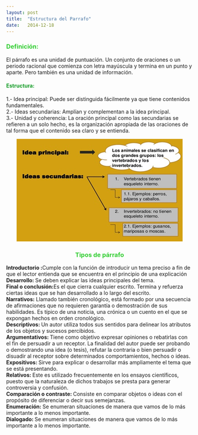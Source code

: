```yaml
---
layout: post
title:  "Estructura del Parrafo"
date:   2014-12-18
---
```


<font color="#32CD32"><h3>Definición:</h3></font>
<p>El párrafo es una unidad de puntuación. Un conjunto de oraciones o un periodo racional que comienza con letra mayúscula y termina en un punto y aparte. Pero también es una unidad de información. </p>
<font color="#169C28"><h4>Estructura:</h4></font>
<p>1.- Idea principal: Puede ser distinguida fácilmente ya que tiene contenidos fundamentales. <br>
2.- Ideas secundarias: Amplían y complementan a la idea principal. <br>
3.- Unidad y coherencia: La oración principal como las secundarias se refieren a un solo hecho, es la organización apropiada de las oraciones de tal forma que el contenido sea claro y se entienda. </p>
<center><img src="/assets/img/parrafoestructura.jpg"></center>
<center><font color="#32CD32"><h3>Tipos de párrafo </h3></font></center>
<p><b>Introductorio :</b>Cumple con la función de introducir un tema preciso a fin de que el lector entienda que se encuentra en el principio de una explicación  
<b>Desarrollo: </b>Se deben explicar las ideas principales del tema. <br>
<b>Final o conclusión:</b>Es el que cierra cualquier escrito. Termina y refuerza ciertas ideas que se han desarrollado a lo largo del escrito.<br>
<b>Narrativos:</b> Llamado también cronológico, está formado por una secuencia de afirmaciones que no requieren garantía o demostración de sus habilidades. Es típico de una noticia, una crónica o un cuento en el que se expongan hechos en orden cronológico. <br>
<b>Descriptivos: </b>Un autor utiliza todos sus sentidos para delinear los atributos de los objetos y sucesos percibidos. <br>
<b>Argumentativos: </b>Tiene como objetivo expresar opiniones o rebatirlas con el fin de persuadir a un receptor. La finalidad del autor puede ser probando o demostrando una idea (o tesis), refutar la contraria o bien persuadir o disuadir al receptor sobre determinados comportamientos, hechos o ideas. <br>
<b>Expositivos: </b>Sirve para explicar o desarrollar más ampliamente el tema que se está presentando. <br>
<b>Relativos: </b>Este es utilizado frecuentemente en los ensayos científicos, puesto que la naturaleza de dichos trabajos se presta para generar controversia y confusión. <br>
<b>Comparación o contraste: </b>Consiste en comparar objetos o ideas con el propósito de diferenciar o decir sus semejanzas. <br>
<b>Enumeración: </b>Se enumeran situaciones de manera que vamos de lo más importante a lo menos importante.<br>
<b>Dialogado: </b>Se enumeran situaciones de manera que vamos de lo más importante a lo menos importante.</p>
